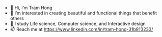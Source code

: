 - 👋 Hi, I’m Tram Hong
- 👀 I’m interested in creating beautiful and functional things that benefit others
- 🌱 I study Life science, Computer science, and Interactive design
- 📫 Reach me at https://www.linkedin.com/in/tram-hong-31b813233/


